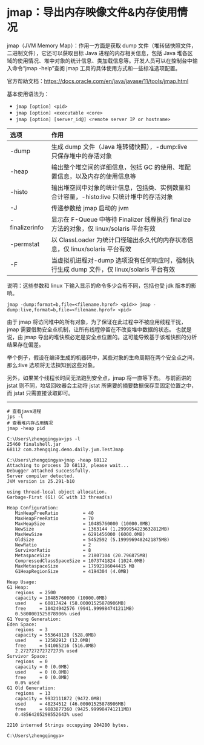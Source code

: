 # jmap：导出内存映像文件&内存使用情况

jmap（JVM Memory Map）：作用一方面是获取 dump 文件（堆转储快照文件，二进制文件），它还可以获取目标 Java 进程的内存相关信息，包括
Java 堆各区域的使用情况、堆中对象的统计信息、类加载信息等。开发人员可以在控制台中输入命令“jmap -help”查阅 jmap
工具的具体使用方式和一些标准选项配置。

官方帮助文档：https://docs.oracle.com/en/java/javase/11/tools/jmap.html

基本使用语法为：

- `jmap [option] <pid>`
- `jmap [option] <executable <core>`
- `jmap [option] [server_id@] <remote server IP or hostname>`

| 选项             | 作用                                                                 |
|:---------------|:-------------------------------------------------------------------|
| -dump          | 生成 dump 文件（Java 堆转储快照），-dump:live 只保存堆中的存活对象                       |
| -heap          | 输出整个堆空间的详细信息，包括 GC 的使用、堆配置信息，以及内存的使用信息等                            |
| -histo         | 输出堆空间中对象的统计信息，包括类、实例数量和合计容量，-histo:live 只统计堆中的存活对象                 |
| -J <flag>      | 传递参数给 jmap 启动的 jvm                                                 |
| -finalizerinfo | 显示在 F-Queue 中等待 Finalizer 线程执行 finalize 方法的对象，仅 linux/solaris 平台有效 |
| -permstat      | 以 ClassLoader 为统计口径输出永久代的内存状态信息，仅 linux/solaris 平台有效               |
| -F             | 当虚拟机进程对-dump 选项没有任何响应时，强制执行生成 dump 文件，仅 linux/solaris 平台有效         |

说明：这些参数和 linux 下输入显示的命令多少会有不同，包括也受 jdk 版本的影响。

```shell
jmap -dump:format=b,file=<filename.hprof> <pid>> jmap -dump:live,format=b,file=<filename.hprof> <pid>
```

由于 jmap 将访问堆中的所有对象，为了保证在此过程中不被应用线程干扰，jmap 需要借助安全点机制，让所有线程停留在不改变堆中数据的状态。
也就是说，由 jmap 导出的堆快照必定是安全点位置的。这可能导致基于该堆快照的分析结果存在偏差。

举个例子，假设在编译生成的机器码中，某些对象的生命周期在两个安全点之间，那么:live 选项将无法探知到这些对象。

另外，如果某个线程长时间无法跑到安全点，jmap 将一直等下去。
与前面讲的 jstat 则不同，垃圾回收器会主动将 jstat 所需要的摘要数据保存至固定位置之中，而 jstat 只需直接读取即可。

---

```shell
# 查看java进程
jps -l
# 查看堆内存占用情况
jmap -heap pid
```

```shell
C:\Users\zhengqingya>jps -l
25460 finalshell.jar
68112 com.zhengqing.demo.daily.jvm.TestJmap

C:\Users\zhengqingya>jmap -heap 68112
Attaching to process ID 68112, please wait...
Debugger attached successfully.
Server compiler detected.
JVM version is 25.291-b10

using thread-local object allocation.
Garbage-First (G1) GC with 13 thread(s)

Heap Configuration:
   MinHeapFreeRatio         = 40
   MaxHeapFreeRatio         = 70
   MaxHeapSize              = 10485760000 (10000.0MB)
   NewSize                  = 1363144 (1.2999954223632812MB)
   MaxNewSize               = 6291456000 (6000.0MB)
   OldSize                  = 5452592 (5.1999969482421875MB)
   NewRatio                 = 2
   SurvivorRatio            = 8
   MetaspaceSize            = 21807104 (20.796875MB)
   CompressedClassSpaceSize = 1073741824 (1024.0MB)
   MaxMetaspaceSize         = 17592186044415 MB
   G1HeapRegionSize         = 4194304 (4.0MB)

Heap Usage:
G1 Heap:
   regions  = 2500
   capacity = 10485760000 (10000.0MB)
   used     = 60817424 (58.00001525878906MB)
   free     = 10424942576 (9941.999984741211MB)
   0.5800001525878906% used
G1 Young Generation:
Eden Space:
   regions  = 3
   capacity = 553648128 (528.0MB)
   used     = 12582912 (12.0MB)
   free     = 541065216 (516.0MB)
   2.272727272727273% used
Survivor Space:
   regions  = 0
   capacity = 0 (0.0MB)
   used     = 0 (0.0MB)
   free     = 0 (0.0MB)
   0.0% used
G1 Old Generation:
   regions  = 13
   capacity = 9932111872 (9472.0MB)
   used     = 48234512 (46.00001525878906MB)
   free     = 9883877360 (9425.999984741211MB)
   0.48564205298552643% used

2210 interned Strings occupying 204280 bytes.

C:\Users\zhengqingya>
```

